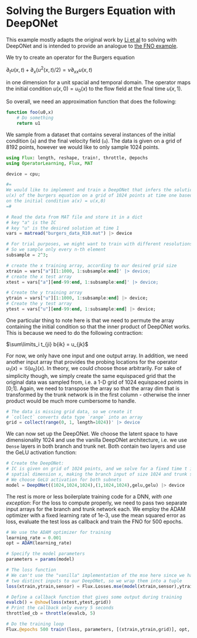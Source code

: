 # Solving the Burgers Equation with DeepONet

This example mostly adapts the original work by [Li et al](https://github.com/zongyi-li/fourier_neural_operator/blob/master/fourier_1d.py) to solving with DeepONet and is intended to provide an analogue to [the FNO example](burgers_FNO.md).

We try to create an operator for the Burgers equation

$\partial_t u(x,t) + \partial_x (u^2(x,t)/2) = \nu \partial_{xx} u(x,t)$

in one dimension for a unit spacial and temporal domain. The operator maps the initial condition $u(x,0) = u_0(x)$ to the flow field at the final time $u(x,1)$.

So overall, we need an approximation function that does the following:

```julia
function foo(u0,x)
    # Do something
    return u1
```

We sample from a dataset that contains several instances of the initial condition (`a`) and the final velocity field (`u`).
The data is given on a grid of 8192 points, however we would like to only sample 1024 points.

```julia
using Flux: length, reshape, train!, throttle, @epochs
using OperatorLearning, Flux, MAT

device = cpu;

#=
We would like to implement and train a DeepONet that infers the solution
u(x) of the burgers equation on a grid of 1024 points at time one based
on the initial condition a(x) = u(x,0)
=#

# Read the data from MAT file and store it in a dict
# key "a" is the IC
# key "u" is the desired solution at time 1
vars = matread("burgers_data_R10.mat") |> device

# For trial purposes, we might want to train with different resolutions
# So we sample only every n-th element
subsample = 2^3;

# create the x training array, according to our desired grid size
xtrain = vars["a"][1:1000, 1:subsample:end]' |> device;
# create the x test array
xtest = vars["a"][end-99:end, 1:subsample:end]' |> device;

# Create the y training array
ytrain = vars["u"][1:1000, 1:subsample:end] |> device;
# Create the y test array
ytest = vars["u"][end-99:end, 1:subsample:end] |> device;
```

One particular thing to note here is that we need to permute the array containing the initial condition so that the inner product of DeepONet works. This is because we need to do the following contraction:

$\sum\limits_i t_{ji} b{ik} = u_{jk}$

For now, we only have one input and one output array. In addition, we need another input array that provides the probing locations for the operator $u_1(x) = \mathcal{G}(u_0)(x)$. In theory, we could choose those arbitrarily. For sake of simplicity though, we simply create the same equispaced grid that the original data was sampled from, i.e. a 1-D grid of 1024 equispaced points in [0;1]. Again, we need to transpose the array so that the array dim that is transformed by the trunk network is in the first column - otherwise the inner product would be much more cumbersome to handle.

```julia
# The data is missing grid data, so we create it
# `collect` converts data type `range` into an array
grid = collect(range(0, 1, length=1024))' |> device
```

We can now set up the DeepONet. We choose the latent space to have dimensionality 1024 and use the vanilla DeepONet architecture, i.e. we use `Dense` layers in both branch and trunk net. Both contain two layers and use the GeLU activation function:

```julia
# Create the DeepONet:
# IC is given on grid of 1024 points, and we solve for a fixed time t in one
# spatial dimension x, making the branch input of size 1024 and trunk size 1
# We choose GeLU activation for both subnets
model = DeepONet((1024,1024,1024),(1,1024,1024),gelu,gelu) |> device
```

The rest is more or less boilerplate training code for a DNN, *with one exception*: For the loss to compute properly, we need to pass two separate input arrays for the branch and trunk network each. We employ the ADAM optimizer with a fixed learning rate of 1e-3, use the mean squared error as loss, evaluate the test loss as callback and train the FNO for 500 epochs.

```julia
# We use the ADAM optimizer for training
learning_rate = 0.001
opt = ADAM(learning_rate)

# Specify the model parameters
parameters = params(model)

# The loss function
# We can't use the "vanilla" implementation of the mse here since we have
# two distinct inputs to our DeepONet, so we wrap them into a tuple
loss(xtrain,ytrain,sensor) = Flux.Losses.mse(model(xtrain,sensor),ytrain)

# Define a callback function that gives some output during training
evalcb() = @show(loss(xtest,ytest,grid))
# Print the callback only every 5 seconds
throttled_cb = throttle(evalcb, 5)

# Do the training loop
Flux.@epochs 500 train!(loss, parameters, [(xtrain,ytrain,grid)], opt, cb = evalcb)
```
